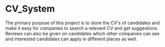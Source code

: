 # CV_System
The primary purpose of this project is to store the CV's of candidates and make it easy for companies to search a relevant CV and get suggestions. Reviews can also be given on candidates which other companies can see and interested candidates can apply in different places as well.
